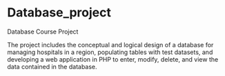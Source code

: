 # Database_project
Database Course Project

The project includes the conceptual and logical design of a database for managing hospitals in a region, populating tables with test datasets, and developing a web application in PHP to enter, modify, delete, and view the data contained in the database.
